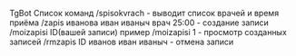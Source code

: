 TgBot 
Список команд
/spisokvrach - выводит список врачей и время приёма
/zapis иванова иван иваныч врач 25:00 - создание записи
/moizapisi ID(вашей записи) пример /moizapisi 1 - просмотр созданных записей
/rmzapis ID иванов иван иваныч - отмена записи
